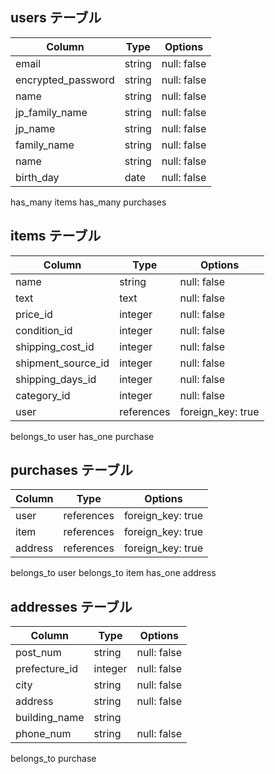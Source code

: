 ## users テーブル

| Column             | Type   | Options     |
| ------------------ | ------ | ----------- |
| email              | string | null: false |
| encrypted_password | string | null: false |
| name               | string | null: false |
| jp_family_name     | string | null: false |
| jp_name            | string | null: false |
| family_name        | string | null: false |
| name               | string | null: false |
| birth_day          | date   | null: false |

has_many items
has_many purchases

## items テーブル

| Column             | Type       | Options            |
| ------------------ | ---------- | ------------------ |
| name               | string     | null: false        |
| text               | text       | null: false        |
| price_id           | integer    | null: false        |
| condition_id       | integer    | null: false        |
| shipping_cost_id   | integer    | null: false        |
| shipment_source_id | integer    | null: false        |
| shipping_days_id   | integer    | null: false        |
| category_id        | integer    | null: false        |
| user               | references | foreign_key: true  |

belongs_to user
has_one purchase

## purchases テーブル

| Column      | Type       | Options           |
| ----------- | ---------- | ----------------- |
| user        | references | foreign_key: true |
| item        | references | foreign_key: true |
| address     | references | foreign_key: true |

belongs_to user
belongs_to item
has_one address

## addresses テーブル

| Column        | Type       | Options     |
| ------------- | ---------- | ----------- |
| post_num      | string     | null: false |
| prefecture_id | integer    | null: false |
| city          | string     | null: false |
| address       | string     | null: false |
| building_name | string     |             |
| phone_num     | string     | null: false |

belongs_to purchase